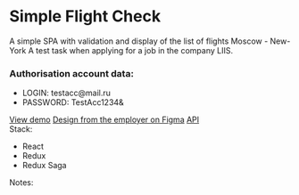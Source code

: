 <h1>Simple Flight Check</h1>
<div>
A simple SPA with validation and display of the list of flights Moscow - New-York 
A test task when applying for a job in the company LIIS.
</div>
<div>
<div>
 <h3>Authorisation account data:</h3>
</div>
<ul>
<li>LOGIN: testacc@mail.ru </li>
<li>PASSWORD: TestAcc1234& </li>
</ul>
</div>
<div>
 <a href="https://simple-flights-checker.herokuapp.com"/>View demo</a>
 <a href="https://www.figma.com/file/x84Q8T8ya6aSgWFLWkHGBz/React/">Design from the employer on Figma</a>
 <a href="https://rapidapi.com/skyscanner/api/skyscanner-flight-search/">API</a>
 </div>
<div>
Stack:
<ul>
<li>React</li>
<li>Redux</li>
<li>Redux Saga</li>
</ul>
</div>
<div>
Notes: 
</div>


